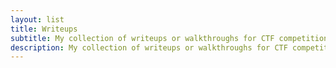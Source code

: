 ```yaml
---
layout: list
title: Writeups
subtitle: My collection of writeups or walkthroughs for CTF competitions and Hack The Box machines.
description: My collection of writeups or walkthroughs for CTF competitions and Hack The Box machines.
---
```

